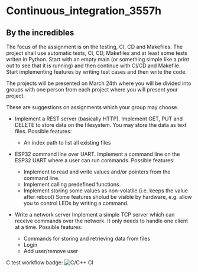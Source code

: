 # Continuous_integration_3557h
## By the incredibles
The focus of the assignment is on the testing, CI, CD and Makefiles.
The project shall use automatic tests, CI, CD, Makefiles and at least some tests
writen in Python. Start with an empty main (or something simple like a print out
to see that it is running) and then continue with CI/CD and Makefile.
Start implementing features by writing test cases and then write the code.

The projects will be presented on March 24th where you will be divided into groups with one person from each project where you will present your project.

 

These are suggestions on assignments which your group may choose.

 

- Implement a REST server (basically HTTP).
  Implement GET, PUT and DELETE to store data on the filesystem. You may store
  the data as text files.
  Possible features:
    - An index path to list all existing files

 

- ESP32 command line over UART.
  Implement a command line on the ESP32 UART where a user can run commands.
  Possible features:
  - Implement to read and write values and/or pointers from the command line.
  - Implement calling predefined functions.
  - Implement storing some values as non-volatile (i.e. keeps the value after reboot)
  Some features sholud be visible by hardware, e.g. allow you to control LEDs
  by writing a command.

 

- Write a network server
  Implement a simple TCP server which can receive commands over the network. It
  only needs to handle one client at a time.
  Possible features:
  - Commands for storing and retrieving data from files
  - Login
  - Add user/remove user


C test workflow badge:
![C/C++ CI](https://github.com/JesperMell/Continuous_integration_3557h/workflows/C/C++%20CI/badge.svg)
